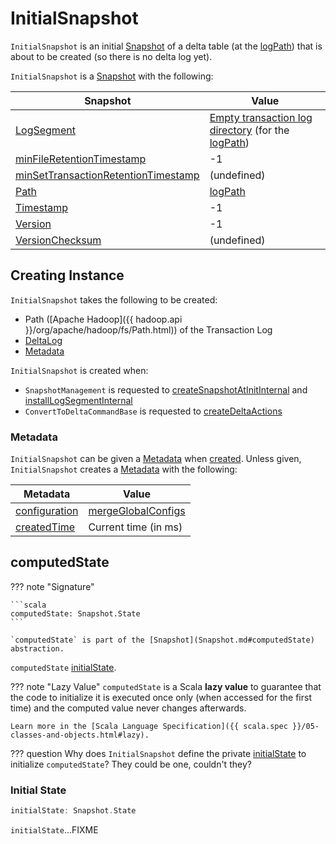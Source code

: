 # InitialSnapshot

`InitialSnapshot` is an initial [Snapshot](Snapshot.md) of a delta table (at the [logPath](#logPath)) that is about to be created (so there is no delta log yet).

`InitialSnapshot` is a [Snapshot](Snapshot.md) with the following:

Snapshot | Value
---------|------
 [LogSegment](Snapshot.md#logSegment) | [Empty transaction log directory](LogSegment.md#empty) (for the [logPath](#logPath))
 [minFileRetentionTimestamp](Snapshot.md#minFileRetentionTimestamp) | -1
 [minSetTransactionRetentionTimestamp](Snapshot.md#minSetTransactionRetentionTimestamp) | (undefined)
 [Path](Snapshot.md#path) | [logPath](#logPath)
 [Timestamp](Snapshot.md#timestamp) | -1
 [Version](Snapshot.md#version) | -1
 [VersionChecksum](Snapshot.md#checksumOpt) | (undefined)

## Creating Instance

`InitialSnapshot` takes the following to be created:

* <span id="logPath"> Path ([Apache Hadoop]({{ hadoop.api }}/org/apache/hadoop/fs/Path.html)) of the Transaction Log
* <span id="deltaLog"> [DeltaLog](DeltaLog.md)
* <span id="metadata"> [Metadata](Metadata.md)

`InitialSnapshot` is created when:

* `SnapshotManagement` is requested to [createSnapshotAtInitInternal](SnapshotManagement.md#createSnapshotAtInitInternal) and [installLogSegmentInternal](SnapshotManagement.md#installLogSegmentInternal)
* `ConvertToDeltaCommandBase` is requested to [createDeltaActions](commands/convert/ConvertToDeltaCommand.md#createDeltaActions)

### <span id="metadata"> Metadata

`InitialSnapshot` can be given a [Metadata](Metadata.md) when [created](#creating-instance). Unless given, `InitialSnapshot` creates a [Metadata](Metadata.md) with the following:

Metadata | Value
---------|------
 [configuration](#configuration) | [mergeGlobalConfigs](table-properties/DeltaConfigs.md#mergeGlobalConfigs)
 [createdTime](#createdTime) | Current time (in ms)

## <span id="computedState"> computedState

??? note "Signature"

    ```scala
    computedState: Snapshot.State
    ```

    `computedState` is part of the [Snapshot](Snapshot.md#computedState) abstraction.

`computedState` [initialState](#initialState).

??? note "Lazy Value"
    `computedState` is a Scala **lazy value** to guarantee that the code to initialize it is executed once only (when accessed for the first time) and the computed value never changes afterwards.

    Learn more in the [Scala Language Specification]({{ scala.spec }}/05-classes-and-objects.html#lazy).

??? question
    Why does `InitialSnapshot` define the private [initialState](#initialState) to initialize `computedState`? They could be one, couldn't they?

### <span id="initialState"> Initial State

```scala
initialState: Snapshot.State
```

`initialState`...FIXME
